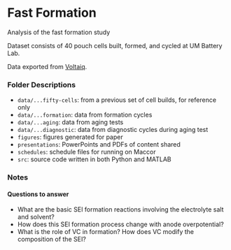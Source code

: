 # Fast Formation

Analysis of the fast formation study

Dataset consists of 40 pouch cells built, formed, and cycled at UM Battery Lab.

Data exported from [Voltaiq](umichbatterylab.voltaiq.co).


### Folder Descriptions

- `data/...fifty-cells`: from a previous set of cell builds, for reference only
- `data/...formation`: data from formation cycles
- `data/...aging`: data from aging tests
- `data/...diagnostic`: data from diagnostic cycles during aging test
- `figures`: figures generated for paper
- `presentations`: PowerPoints and PDFs of content shared
- `schedules`: schedule files for running on Maccor
- `src`: source code written in both Python and MATLAB

### Notes

#### Questions to answer

- What are the basic SEI formation reactions involving the electrolyte salt and solvent?
- How does this SEI formation process change with anode overpotential?
- What is the role of VC in formation? How does VC modify the composition of the SEI?
